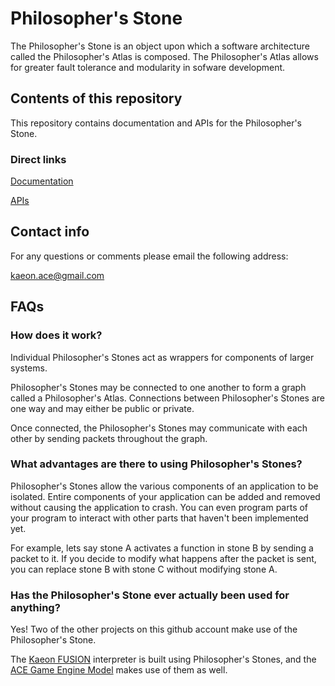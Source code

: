# Philosopher's Stone

The Philosopher's Stone is an object upon which a software architecture called the Philosopher's Atlas is composed.
The Philosopher's Atlas allows for greater fault tolerance and modularity in sofware development.

## Contents of this repository

This repository contains documentation and APIs for the Philosopher's Stone.

### Direct links

[Documentation](https://github.com/Gallery-of-Kaeon/Philosophers-Stone/blob/master/Philosopher's%20Stone/Documentation/README.md)

[APIs](https://github.com/Gallery-of-Kaeon/Philosophers-Stone/tree/master/Philosopher's%20Stone/API)

## Contact info

For any questions or comments please email the following address:

kaeon.ace@gmail.com

## FAQs

### How does it work?

Individual Philosopher's Stones act as wrappers for components of larger systems.

Philosopher's Stones may be connected to one another to form a graph called a Philosopher's Atlas.
Connections between Philosopher's Stones are one way and may either be public or private.

Once connected, the Philosopher's Stones may communicate with each other by sending packets throughout the graph.

### What advantages are there to using Philosopher's Stones?

Philosopher's Stones allow the various components of an application to be isolated.
Entire components of your application can be added and removed without causing the application to crash.
You can even program parts of your program to interact with other parts that haven't been implemented yet.

For example,
lets say stone A activates a function in stone B by sending a packet to it.
If you decide to modify what happens after the packet is sent,
you can replace stone B with stone C without modifying stone A.

### Has the Philosopher's Stone ever actually been used for anything?

Yes!
Two of the other projects on this github account make use of the Philosopher's Stone.

The [Kaeon FUSION](https://github.com/Gallery-of-Kaeon/Kaeon-FUSION/blob/master/README.md) interpreter is built using Philosopher's Stones,
and the [ACE Game Engine Model](https://github.com/Gallery-of-Kaeon/Kaeon-ACE/blob/master/Kaeon%20ACE/Documentation/Game%20Engine%20Model/README.md) makes use of them as well.